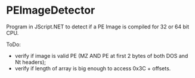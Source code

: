 # PEImageDetector

Program in JScript.NET to detect if a PE Image is compiled for 32 or 64 bit CPU.

ToDo:

+ verify if image is valid PE (MZ AND PE at first 2 bytes of both DOS and Nt headers);
+ verify if length of array is big enough to access 0x3C + offsets.